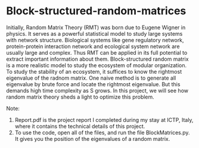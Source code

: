 # Block-structured-random-matrices

Initially, Random Matrix Theory (RMT) was born due to Eugene Wigner in physics. It serves as a powerful statistical model to study large systems with network structure. Biological systems like gene regulatory network, protein-protein interaction network and ecological system network are usually large and complex. Thus RMT can be applied in its full potential to extract important information about them. Block-structured random matrix is a more realistic model to study the ecosystem of modular organization. To study the stability of an ecosystem, it suffices to know the rightmost eigenvalue of the radnom matrix. One naive method is to generate all eigenvalue by brute force and locate the rightmost eigenvalue. But this demands high time complexity as S grows. In this project, we will see how random matrix theory sheds a light to optimize this problem. 

Note: 
1) Report.pdf is the project report I completed during my stay at ICTP, Italy, where it contains the technical details of this project.  
2) To use the code, open all of the files, and run the file BlockMatrices.py. It gives you the position of the eigenvalues of a random matrix.
